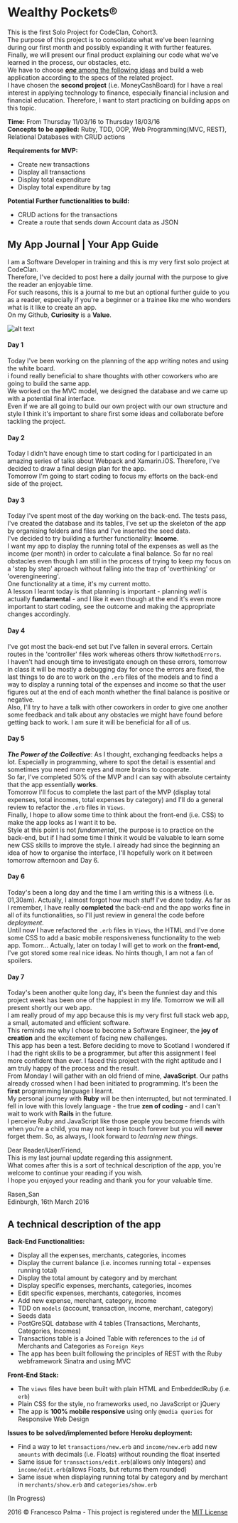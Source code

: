 # Wealthy Pockets®
This is the first Solo Project for CodeClan, Cohort3.  
The purpose of this project is to consolidate what we've been learning during our first month and possibly expanding it with further features.  
Finally, we will present our final product explaining our code what we've learned in the process, our obstacles, etc.  
We have to choose [_**one**_ among the following ideas](https://github.com/FrancescoPalma/CodeClan_Assignment_1/blob/master/projects.md) and build a web application according to the specs of the related project.  
I have chosen the **second project** (i.e. MoneyCashBoard) for I have a real interest in applying technology to finance, especially financial inclusion and financial education. Therefore, I want to start practicing on building apps on this topic.  

**Time:** From Thursday 11/03/16 to Thursday 18/03/16  
**Concepts to be applied:** Ruby, TDD, OOP, Web Programming(MVC, REST), Relational Databases with CRUD actions  
  
**Requirements for MVP:**  
- Create new transactions  
- Display all transactions  
- Display total expenditure  
- Display total expenditure by tag  
  
**Potential Further functionalities to build:**  
- CRUD actions for the transactions  
- Create a route that sends down Account data as JSON  
  
## My App Journal | Your App Guide  
I am a Software Developer in training and this is my very first solo project at CodeClan.  
Therefore, I've decided to post here a daily journal with the purpose to give the reader an enjoyable time.  
For such reasons, this is a journal to me but an optional further guide to you as a reader, especially if you're a beginner or a trainee like me who wonders what is it like to create an app.  
On my Github, **Curiosity** is a **Value**.
  
![alt text](http://cdn-media-2.lifehack.org/wp-content/files/2015/07/Learning-Quotes-16-of-16.jpg)  
  
#### Day 1  
Today I've been working on the planning of the app writing notes and using the white board.  
i found really beneficial to share thoughts with other coworkers who are going to build the same app.  
We worked on the MVC model, we designed the database and we came up with a potential final interface.  
Even if we are all going to build our own project with our own structure and style I think it's important to share first some ideas and collaborate before tackling the project.  
  
#### Day 2  
Today I didn't have enough time to start coding for I participated in an amazing series of talks about Webpack and Xamarin.iOS. Therefore, I've decided to draw a final design plan for the app.  
Tomorrow I'm going to start coding to focus my efforts on the back-end side of the project.  
  
#### Day 3  
Today I've spent most of the day working on the back-end. The tests pass, I've created the database and its tables, I've set up the skeleton of the app by organising folders and files and I've inserted the seed data.  
I've decided to try building a further functionality: **Income**.  
I want my app to display the running total of the expenses as well as the income (per month) in order to calculate a final balance. So far no real obstacles even though I am still in the process of trying to keep my focus on a 'step by step' aproach without falling into the trap of 'overthinking' or 'overengineering'.  
One functionality at a time, it's my current motto.  
A lesson I learnt today is that planning is important - planning _well_ is actually **fundamental** - and I like it even though at the end it's even more important to start coding, see the outcome and making the appropriate changes accordingly.  
#### Day 4  
I've got most the back-end set but I've fallen in several errors. Certain routes in the 'controller' files work whereas others throw `NoMethodErrors`.  
I haven't had enough time to investigate enough on these errors, tomorrow in class it will be mostly a debugging day for once the errors are fixed, the last things to do are to work on the `.erb` files of the models and to find a way to display a running total of the expenses and income so that the user figures out at the end of each month whether the final balance is positive or negative.  
Also, I'll try to have a talk with other coworkers in order to give one another some feedback and talk about any obstacles we might have found before getting back to work. I am sure it will be beneficial for all of us.  
  
#### Day 5  
_**The Power of the Collective**_: As I thought, exchanging feedbacks helps a lot. Especially in programming, where to spot the detail is essential and sometimes you need more eyes and more brains to cooperate.  
So far, I've completed 50% of the MVP and I can say with absolute certainty that the app essentially **works**.  
Tomorrow I'll focus to complete the last part of the MVP (display total expenses, total incomes, total expenses by category) and I'll do a general review to refactor the `.erb` files in `Views`.  
Finally, I hope to allow some time to think about the front-end (i.e. CSS) to make the app looks as I want it to be.  
Style at this point is not _fundamental_, the purpose is to practice on the back-end, but if I had some time I think it would be valuable to learn some new CSS skills to improve the style. I already had since the beginning an idea of how to organise the interface, I'll hopefully work on it between tomorrow afternoon and Day 6.  
  
#### Day 6  
Today's been a long day and the time I am writing this is a witness (i.e. 01,30am). Actually, I almost forgot how much stuff I've done today. As far as I remember, I have really **completed** the back-end and the app works fine in all of its functionalities, so I'll just review in general the code before _deployment_.  
Until now I have refactored the `.erb` files in `Views`, the HTML and I've done some CSS to add a basic mobile responsiveness functionality to the web app. Tomorr... Actually, later on today I will get to work on the **front-end**, I've got stored some real nice ideas. No hints though, I am not a fan of spoilers.  
  
#### Day 7
Today's been another quite long day, it's been the funniest day and this project week has been one of the happiest in my life. Tomorrow we will all present shortly our web app.  
I am really proud of my app because this is my very first full stack web app, a small, automated and efficient software.  
This reminds me why I chose to become a Software Engineer, the **joy of creation** and the excitement of facing new challenges.  
This app has been a test. Before deciding to move to Scotland I wondered if I had the right skills to be a programmer, but after this assignment I feel more confident than ever. I faced this project with the right aptitude and I am truly happy of the process and the result.  
From Monday I will gather with an old friend of mine, **JavaScript**. Our paths already crossed when I had been initiated to programming. It's been the **first** programming language I learnt.  
My personal journey with **Ruby** will be then interrupted, but not terminated. I fell in love with this lovely language - the true **zen of coding** - and I can't wait to work with **Rails** in the future.  
I perceive Ruby and JavaScript like those people you become friends with when you're a child, you may not keep in touch forever but you will **never** forget them. So, as always, I look forward to _learning new things_.  
  
Dear Reader/User/Friend,  
This is my last journal update regarding this assignment.  
What comes after this is a sort of technical description of the app, you're welcome to continue your reading if you wish.  
I hope you enjoyed your reading and thank you for your valuable time.  
  
Rasen_San  
Edinburgh, 16th March 2016  
  
## A technical description of the app  
  
**Back-End Functionalities:**  
  
- Display all the expenses, merchants, categories, incomes
- Display the current balance (i.e. incomes running total - expenses running total)
- Display the total amount by category and by merchant
- Display specific expenses, merchants, categories, incomes
- Edit specific expenses, merchants, categories, incomes
- Add new expense, merchant, category, income
- TDD on `models` (account, transaction, income, merchant, category)
- Seeds data
- PostGreSQL database with 4 tables (Transactions, Merchants, Categories, Incomes)
- Transactions table is a Joined Table with references to the `id` of Merchants and Categories as `Foreign Keys`
- The app has been built following the principles of REST with the Ruby webframework Sinatra and using MVC  

**Front-End Stack:**  
  
- The `views` files have been built with plain HTML and EmbeddedRuby (i.e. `erb`)
- Plain CSS for the style, no frameworks used, no JavaScript or jQuery
- The app is **100% mobile responsive** using only `@media queries` for Responsive Web Design  
  
**Issues to be solved/implemented before Heroku deployment:**  
  
- Find a way to let `transactions/new.erb` and `income/new.erb` add new `amounts` with decimals (i.e. Floats) without rounding the float inserted  
- Same issue for `transactions/edit.erb`(allows only Integers) and `income/edit.erb`(allows Floats, but returns them rounded)  
- Same issue when displaying running total by category and by merchant in `merchants/show.erb` and `categories/show.erb`

(In Progress)
  
2016 © Francesco Palma - This project is registered under the [MIT License](https://github.com/FrancescoPalma/CodeClan_Assignment_1/blob/master/License)
